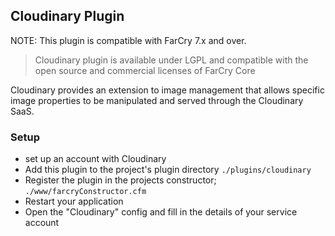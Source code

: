 ## Cloudinary Plugin

NOTE: This plugin is compatible with FarCry 7.x and over.

> Cloudinary plugin is available under LGPL and compatible with the open source and commercial licenses of FarCry Core

Cloudinary provides an extension to image management that allows specific image properties to be manipulated and served through the Cloudinary SaaS.

### Setup

- set up an account with Cloudinary
- Add this plugin to the project's plugin directory `./plugins/cloudinary`
- Register the plugin in the projects constructor; `./www/farcryConstructor.cfm`
- Restart your application
- Open the "Cloudinary" config and fill in the details of your service account
